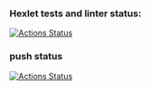### Hexlet tests and linter status:
[![Actions Status](https://github.com/evageq/devops-for-programmers-project-74/actions/workflows/hexlet-check.yml/badge.svg)](https://github.com/evageq/devops-for-programmers-project-74/actions)

### push status
[![Actions Status](https://github.com/evageq/devops-for-programmers-project-74/actions/workflows/push.yml/badge.svg)](https://github.com/evageq/devops-for-programmers-project-74/actions)
